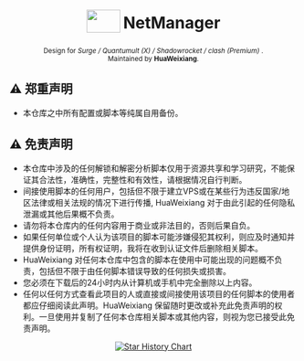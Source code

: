 <h1 align="center">
  <sub>
    <img src="https://s2.loli.net/2023/06/08/2RuMymq4AwWb9js.png" height=40px width=59px>
  </sub>
  NetManager
</h1>
<p align="center">
  <sup>
    Design for<i> Surge / Quantumult (X) / Shadowrocket / clash (Premium) </i>.<br>
    Maintained by <b>HuaWeixiang</b>.
  </sup>
</p>

## ⚠️ 郑重声明
- 本仓库之中所有配置或脚本等纯属自用备份。
## ⚠️ 免责声明
- 本仓库中涉及的任何解锁和解密分析脚本仅用于资源共享和学习研究，不能保证其合法性，准确性，完整性和有效性，请根据情况自行判断。
- 间接使用脚本的任何用户，包括但不限于建立VPS或在某些行为违反国家/地区法律或相关法规的情况下进行传播, HuaWeixiang 对于由此引起的任何隐私泄漏或其他后果概不负责。
- 请勿将本仓库内的任何内容用于商业或非法目的，否则后果自负。
- 如果任何单位或个人认为该项目的脚本可能涉嫌侵犯其权利，则应及时通知并提供身份证明，所有权证明，我将在收到认证文件后删除相关脚本。
- HuaWeixiang 对任何本仓库中包含的脚本在使用中可能出现的问题概不负责，包括但不限于由任何脚本错误导致的任何损失或损害。
- 您必须在下载后的24小时内从计算机或手机中完全删除以上内容。
- 任何以任何方式查看此项目的人或直接或间接使用该项目的任何脚本的使用者都应仔细阅读此声明。HuaWeixiang 保留随时更改或补充此免责声明的权利。一旦使用并复制了任何本仓库相关脚本或其他内容，则视为您已接受此免责声明。
<div align="center">

[![Star History Chart](https://api.star-history.com/svg?repos=HuaWeixiang/NetManager&type=Date)](https://star-history.com/#HuaWeixiang/NetManager&Date)

</div>
